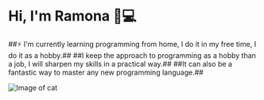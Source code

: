 # Hi, I'm Ramona 👋:computer:


##⚡ I'm currently  learning programming from home, I do it in my free time, I do it as a hobby.##
##I keep the approach to programming as a hobby than a job, I will sharpen my skills in a practical way.##
##It can also be a fantastic way to master any new programming language.##


![Image of cat](https://ramonaml.github.com/ramonaml/cat.gif)

